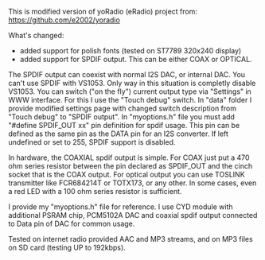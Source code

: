 This is modified version of yoRadio (eRadio) project from: https://github.com/e2002/yoradio

What's changed:
- added support for polish fonts (tested on ST7789 320x240 display)
- added support for SPDIF output. This can be either COAX or OPTICAL.

The SPDIF output can coexist with normal I2S DAC, or internal DAC. You can't use SPDIF with VS1053. Only way in this situation is completly disable VS1053.
You can switch ("on the fly") current output type via "Settings" in WWW interface. For this I use the "Touch debug" switch. 
In "data" folder I provide modified settings page with changed switch description from "Touch debug" to "SPDIF output".
In "myoptions.h" file you must add "#define SPDIF_OUT xx" pin definition for spdif usage. This pin can be defined as the same pin as the DATA pin for an I2S converter.
If left undefined or set to 255, SPDIF support is disabled.

In hardware, the COAXIAL spdif output is simple. For COAX just put a 470 ohm series resistor between the pin declared as SPDIF_OUT and the cinch socket that is the COAX output.
For optical output you can use TOSLINK transmitter like FCR684214T or TOTX173, or any other. In some cases, even a red LED with a 100 ohm series resistor is sufficient.

I provide my "myoptions.h" file for reference. I use CYD module with additional PSRAM chip, PCM5102A DAC and coaxial spdif output connected to Data pin of DAC for common usage.

Tested on internet radio provided AAC and MP3 streams, and on MP3 files on SD card (testing UP to 192kbps).
